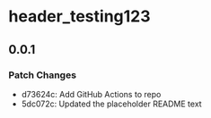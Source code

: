 # header_testing123

## 0.0.1

### Patch Changes

- d73624c: Add GitHub Actions to repo
- 5dc072c: Updated the placeholder README text
